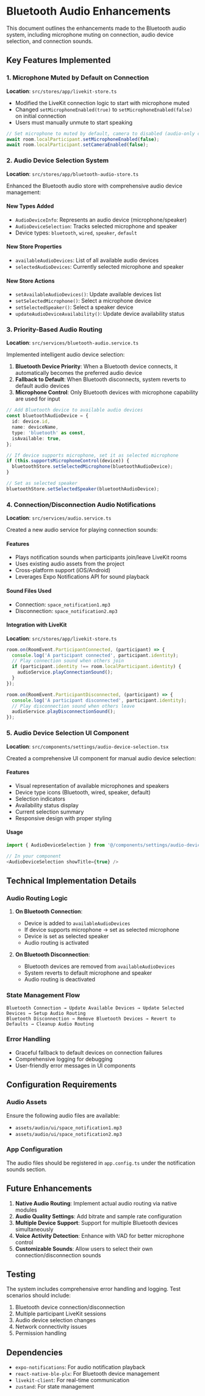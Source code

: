 # Bluetooth Audio Enhancements

This document outlines the enhancements made to the Bluetooth audio system, including microphone muting on connection, audio device selection, and connection sounds.

## Key Features Implemented

### 1. Microphone Muted by Default on Connection

**Location**: `src/stores/app/livekit-store.ts`

- Modified the LiveKit connection logic to start with microphone muted
- Changed `setMicrophoneEnabled(true)` to `setMicrophoneEnabled(false)` on initial connection
- Users must manually unmute to start speaking

```typescript
// Set microphone to muted by default, camera to disabled (audio-only call)
await room.localParticipant.setMicrophoneEnabled(false);
await room.localParticipant.setCameraEnabled(false);
```

### 2. Audio Device Selection System

**Location**: `src/stores/app/bluetooth-audio-store.ts`

Enhanced the Bluetooth audio store with comprehensive audio device management:

#### New Types Added

- `AudioDeviceInfo`: Represents an audio device (microphone/speaker)
- `AudioDeviceSelection`: Tracks selected microphone and speaker
- Device types: `bluetooth`, `wired`, `speaker`, `default`

#### New Store Properties

- `availableAudioDevices`: List of all available audio devices
- `selectedAudioDevices`: Currently selected microphone and speaker

#### New Store Actions

- `setAvailableAudioDevices()`: Update available devices list
- `setSelectedMicrophone()`: Select a microphone device
- `setSelectedSpeaker()`: Select a speaker device
- `updateAudioDeviceAvailability()`: Update device availability status

### 3. Priority-Based Audio Routing

**Location**: `src/services/bluetooth-audio.service.ts`

Implemented intelligent audio device selection:

1. **Bluetooth Device Priority**: When a Bluetooth device connects, it automatically becomes the preferred audio device
2. **Fallback to Default**: When Bluetooth disconnects, system reverts to default audio devices
3. **Microphone Control**: Only Bluetooth devices with microphone capability are used for input

```typescript
// Add Bluetooth device to available audio devices
const bluetoothAudioDevice = {
  id: device.id,
  name: deviceName,
  type: 'bluetooth' as const,
  isAvailable: true,
};

// If device supports microphone, set it as selected microphone
if (this.supportsMicrophoneControl(device)) {
  bluetoothStore.setSelectedMicrophone(bluetoothAudioDevice);
}

// Set as selected speaker
bluetoothStore.setSelectedSpeaker(bluetoothAudioDevice);
```

### 4. Connection/Disconnection Audio Notifications

**Location**: `src/services/audio.service.ts`

Created a new audio service for playing connection sounds:

#### Features

- Plays notification sounds when participants join/leave LiveKit rooms
- Uses existing audio assets from the project
- Cross-platform support (iOS/Android)
- Leverages Expo Notifications API for sound playback

#### Sound Files Used

- Connection: `space_notification1.mp3`
- Disconnection: `space_notification2.mp3`

#### Integration with LiveKit

**Location**: `src/stores/app/livekit-store.ts`

```typescript
room.on(RoomEvent.ParticipantConnected, (participant) => {
  console.log('A participant connected', participant.identity);
  // Play connection sound when others join
  if (participant.identity !== room.localParticipant.identity) {
    audioService.playConnectionSound();
  }
});

room.on(RoomEvent.ParticipantDisconnected, (participant) => {
  console.log('A participant disconnected', participant.identity);
  // Play disconnection sound when others leave
  audioService.playDisconnectionSound();
});
```

### 5. Audio Device Selection UI Component

**Location**: `src/components/settings/audio-device-selection.tsx`

Created a comprehensive UI component for manual audio device selection:

#### Features

- Visual representation of available microphones and speakers
- Device type icons (Bluetooth, wired, speaker, default)
- Selection indicators
- Availability status display
- Current selection summary
- Responsive design with proper styling

#### Usage

```typescript
import { AudioDeviceSelection } from '@/components/settings/audio-device-selection';

// In your component
<AudioDeviceSelection showTitle={true} />
```

## Technical Implementation Details

### Audio Routing Logic

1. **On Bluetooth Connection**:

   - Device is added to `availableAudioDevices`
   - If device supports microphone → set as selected microphone
   - Device is set as selected speaker
   - Audio routing is activated

2. **On Bluetooth Disconnection**:
   - Bluetooth devices are removed from `availableAudioDevices`
   - System reverts to default microphone and speaker
   - Audio routing is deactivated

### State Management Flow

```
Bluetooth Connection → Update Available Devices → Update Selected Devices → Setup Audio Routing
Bluetooth Disconnection → Remove Bluetooth Devices → Revert to Defaults → Cleanup Audio Routing
```

### Error Handling

- Graceful fallback to default devices on connection failures
- Comprehensive logging for debugging
- User-friendly error messages in UI components

## Configuration Requirements

### Audio Assets

Ensure the following audio files are available:

- `assets/audio/ui/space_notification1.mp3`
- `assets/audio/ui/space_notification2.mp3`

### App Configuration

The audio files should be registered in `app.config.ts` under the notification sounds section.

## Future Enhancements

1. **Native Audio Routing**: Implement actual audio routing via native modules
2. **Audio Quality Settings**: Add bitrate and sample rate configuration
3. **Multiple Device Support**: Support for multiple Bluetooth devices simultaneously
4. **Voice Activity Detection**: Enhance with VAD for better microphone control
5. **Customizable Sounds**: Allow users to select their own connection/disconnection sounds

## Testing

The system includes comprehensive error handling and logging. Test scenarios should include:

1. Bluetooth device connection/disconnection
2. Multiple participant LiveKit sessions
3. Audio device selection changes
4. Network connectivity issues
5. Permission handling

## Dependencies

- `expo-notifications`: For audio notification playback
- `react-native-ble-plx`: For Bluetooth device management
- `livekit-client`: For real-time communication
- `zustand`: For state management
